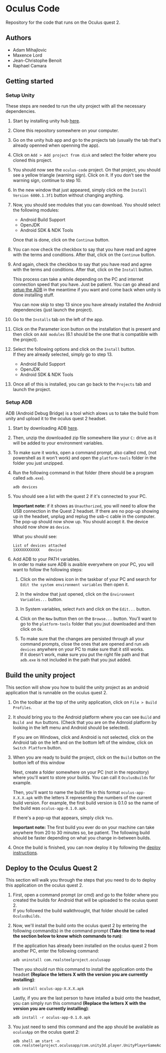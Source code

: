 # Oculus Code
Repository for the code that runs on the Oculus quest 2.

## Authors
- Adam Mihajlovic
- Maxence Lord
- Jean-Christophe Benoit
- Raphael Camara

## Getting started

### Setup Unity
These steps are needed to run the uity project with all the necessary dependencies.

1. Start by installing unity hub [here](https://unity.com/download).

2. Clone this repository somewhere on your computer.

3. Go on the unity hub app and go to the projects tab (usually the tab that's already openned when openning the app).

4. Click on `Add > Add project from disk` and select the folder where you cloned this project.

5. You should now see the `oculus-code` project. On that project, you should see a yellow triangle (warning sign). Click on it.
If you don't see the warning sign, continue to step 10.

6. In the new window that just appeared, simply click on the `Install Version 6000.1.3f1` button without changing anything.

7. Now, you should see modules that you can download. You should select the following modules:
    - Android Build Support
    - OpenJDK
    - Android SDK & NDK Tools

    Once that is done, click on the `Continue` button.

8. You can now check the checkbox to say that you have read and agree with the terms and conditions. After that, click on the `Continue` button.

9. And again, check the checkbox to say that you have read and agree with the terms and conditions. After that, click on the `Install` button.

    This process can take a while depending on the PC and internet connection speed that you have. Just be patient. You can go ahead and [setup the ADB](#setup-adb) in the meantime if you want and come back when unity is done installing stuff.

    You can now skip to step 13 since you have already installed the Android dependencies (just launch the project).

10. Go to the `Installs` tab on the left of the app.

11. Click on the Parameter icon button on the installation that is present and then click on `Add modules` (6.1 should be the one that is compatible with the project).

12. Select the following options and click on the `Install` button.\
If they are already selected, simply go to step 13.
    - Android Build Support
    - OpenJDK
    - Android SDK & NDK Tools

13. Once all of this is installed, you can go back to the `Projects` tab and launch the project.

### Setup ADB
ADB (Android Debug Bridge) is a tool which alows us to take the build from unity and upload it to the oculus quest 2 headset.

1. Start by downloading ADB [here](https://developer.android.com/tools/releases/platform-tools).

2. Then, unzip the downloaded zip file somewhere like your `C:` drive as it will be added to your environment variables.

3. To make sure it works, open a command prompt, also called cmd, (not powershell as it won't work) and open the `platform-tools` folder in the folder you just unzipped.

4. Run the following command in that folder (there should be a program called `adb.exe`).

    ```shell
    adb devices
    ```

5. You should see a list with the quest 2 if it's connected to your PC.

    **Important note:** if it shows as `Unauthorized`, you will need to allow the USB connection in the Quest 2 headset. If there are no pop-up showing up in the headset, unplug and replug the usb-c cable in the computer. The pop-up should now show up. You should accept it. the device should now show as `device`.

    What you should see:
    ```shell
    List of devices attached
    1XXXXXXXXXXX	device
    ```

6. Add ADB to your PATH variables.\
In order to make sure ADB is avaible everywhere on your PC, you will want to follow the following steps:

    1. Click on the windows icon in the taskbar of your PC and search for `Edit the system environment variables` then open it.

    2. In the window that just opened, click on the `Environment Variables...` button.

    3. In System variables, select `Path` and click on the `Edit...` button.

    4. Click on the `New` button then on the `Browse...` button. You'll want to go to the `platform-tools` folder that you jsut downloaded and then click on `Ok`.

    5. To make sure that the changes are persisted through all your command prompts, close the ones that are opened and run `adb devices` anywhere on your PC to make sure that it still works.\
    If it doesn't work, make sure you put the right file path and that `adb.exe` is not included in the path that you jsut added.

## Build the unity project
This section will show you how to build the unity project as an android application that is runnable on the oculus quest 2.

1. On the toolbar at the top of the unity application, click on `File > Build Profiles`.

2. It should bring you to the Android platform where you can see `Build` and `Build and Run` buttons. (Check that you are on the Adnroid platform by looking in the left menu and Android should be selected).

    If you are on Windows, click and Android is not selected, click on the Android tab on the left and on the bottom left of the window, click on `Switch Platform` button.

3. When you are ready to build the project, click on the `Build` button on the botton left of this window

    Next, create a folder somewhere on your PC (not in the repository) where you'll want to store your builds. You can call it `OculusBuilds` for example.

    Then, you'll want to name the build file in this format `oculus-app-X.X.X.apk` with the letters X representing the numbers of the current build version. For example, the first build version is 0.1.0 so the name of the build was `oculus-app-0.1.0.apk`.

    If there's a pop-up that appears, simply click `Yes`.

    **Important note:** The first build you ever do on your machine can take anywhere from 20 to 30 minutes so, be patient. The following build should be faster depending on what you change in-between builds. 

4. Once the build is finished, you can now deploy it by following the [deploy instructions](#deploy-to-the-oculus-quest-2).

## Deploy to the Oculus Quest 2
This section will walk you through the steps that you need to do to deploy this application on the oculus quest 2.

1. First, open a command prompt (or cmd) and go to the folder where you created the builds for Android that will be uploaded to the oculus quest 2.\
If you followed the build walkthrought, that folder should be called `OculusBuilds`.

2. Now, we'll install the build onto the oculus quest 2 by entering the following command(s) in the command prompt **(Take the time to read the section below to know which commands to run)**:

    If the application has already been installed on the oculus quest 2 from another PC, enter the following command:

    ```shell
    adb uninstall com.realsteelproject.oculusapp
    ```

    Then you should run this command to install the application onto the headset **(Replace the letters X with the version you are currently installing)**:

    ```shell
    adb install oculus-app-X.X.X.apk
    ```

    Lastly, if you are the last person to have intalled a buid onto the headset, you can simply run this command **(Replace the letters X with the version you are currently installing)**:

    ```shell
    adb install -r oculus-app-0.1.0.apk
    ```

3. You just need to send this command and the app should be available as `oculusApp` on the oculus quest 2:

    ```shell
    adb shell am start -n com.realsteelproject.oculusapp/com.unity3d.player.UnityPlayerGameActivity
    ```
